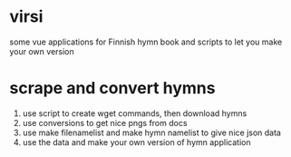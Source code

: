 # virsi

some vue applications for Finnish hymn book
and scripts to let you make your own version

# scrape and convert hymns

1.  use script to create wget commands, then download hymns
2.  use conversions to get nice pngs from docs
3.  use make filenamelist and make hymn namelist to give nice json data
4.  use the data and make your own version of hymn application
